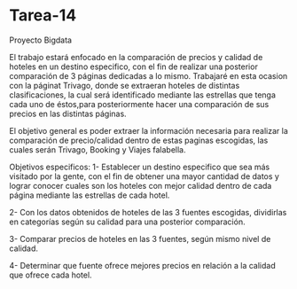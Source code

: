 # Tarea-14

Proyecto Bigdata

El trabajo estará enfocado en la comparación de  precios y calidad de hoteles en un destino especifico, con el fin de realizar una posterior comparación de 3 páginas dedicadas a lo mismo.  Trabajaré en esta ocasion con la páginat Trivago, donde se extraeran hoteles de distintas clasificaciones, la cual será identificado mediante las estrellas que tenga cada uno de éstos,para posteriormente hacer una comparación de sus precios en las distintas páginas.

El objetivo general es poder extraer la información necesaria para realizar la comparación de precio/calidad dentro de estas paginas escogidas, las cuales serán Trivago, Booking y Viajes falabella.

Objetivos especificos:
1- Establecer un destino especifico que sea más visitado por la gente, con el fin de obtener una mayor cantidad de datos y lograr conocer cuales son los hoteles con mejor calidad dentro de cada página mediante las estrellas de cada hotel.

2- Con los datos obtenidos de hoteles de las 3 fuentes escogidas, dividirlas en categorías según su calidad para una posterior comparación.

3- Comparar precios de hoteles en las 3 fuentes, según mismo nivel de calidad.

4- Determinar que fuente ofrece mejores precios en relación a la calidad que ofrece cada hotel.
